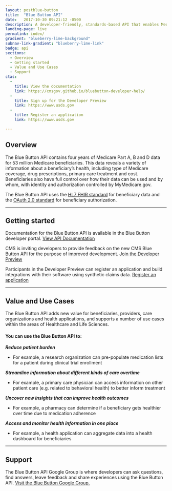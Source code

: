 ```yaml
---
layout: postblue-button
title:  "Blue Button API"
date:   2017-10-30 09:21:12 -0500
description: A developer-friendly, standards-based API that enables Medicare beneficiaries to connect their claims data to applications, services and research programs they trust.
landing-page: live
permalink: index/
gradient: "blueberry-lime-background"
subnav-link-gradient: "blueberry-lime-link"
badge: api
sections:
  - Overview
  - Getting started
  - Value and Use Cases
  - Support
ctas:
  -
    title: View the documentation
    link: https://cmsgov.github.io/bluebutton-developer-help/
  -
    title: Sign up for the Developer Preview
    link: https://www.usds.gov
  -
    title: Register an application
    link: https://www.usds.gov

---
```


## Overview

The Blue Button API contains four years of Medicare Part A, B and D data for 53 million Medicare beneficiaries.
This data reveals a variety of information about a beneficiary’s health, including type of Medicare coverage, drug prescriptions, primary care treatment and cost. Beneficiaries also have full control over how their data can be used and by whom, with identity and authorization controlled by MyMedicare.gov.

The Blue Button API uses the [HL7 FHIR standard](https://www.hl7.org/fhir/) for beneficiary data and the [OAuth 2.0 standard](https://oauth.net/2/) for beneficiary authorization.

---

## Getting started

Documentation for the Blue Button API is available in the Blue Button developer portal. [View API Documentation](https://cmsgov.github.io/bluebutton-developer-help/)

CMS is inviting developers to provide feedback on the new CMS Blue Button API for the purpose of improved development. [Join the Developer Preview](https://sandbox.bluebutton.cms.gov/v1/accounts/request-invite)

Participants in the Developer Preview can register an application and build integrations with their software using synthetic claims data. [Register an application](https://sandbox.bluebutton.cms.gov/v1/accounts/mfa/login)

---

## Value and Use Cases

The Blue Button API adds new value for beneficiaries, providers, care organizations and health applications, and supports a number of use cases within the areas of Healthcare and Life Sciences.

#### You can use the Blue Button API to:

**_Reduce patient burden_**

- For example, a research organization can pre-populate medication lists for a patient during clinical trial enrollment

**_Streamline information about different kinds of care overtime_**

- For example, a primary care physician can access information on other patient care (e.g. related to behavioral health) to better inform treatment

**_Uncover new insights that can improve health outcomes_**

- For example, a pharmacy can determine if a beneficiary gets healthier over time due to medication adherence

**_Access and monitor health information in one place_**

- For example, a health application can aggregate data into a health dashboard for beneficiaries

---

## Support

The Blue Button API Google Group is where developers can ask questions, find answers, leave feedback and share experiences using the Blue Button API. [Visit the Blue Button Google Group.](www.google.com)
